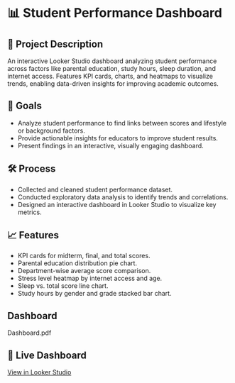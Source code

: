 # 📊 Student Performance Dashboard

## 📌 Project Description
An interactive Looker Studio dashboard analyzing student performance across factors like parental education, study hours, sleep duration, and internet access. Features KPI cards, charts, and heatmaps to visualize trends, enabling data-driven insights for improving academic outcomes.

## 🎯 Goals
- Analyze student performance to find links between scores and lifestyle or background factors.
- Provide actionable insights for educators to improve student results.
- Present findings in an interactive, visually engaging dashboard.

## 🛠 Process
- Collected and cleaned student performance dataset.
- Conducted exploratory data analysis to identify trends and correlations.
- Designed an interactive dashboard in Looker Studio to visualize key metrics.

## 📈 Features
- KPI cards for midterm, final, and total scores.
- Parental education distribution pie chart.
- Department-wise average score comparison.
- Stress level heatmap by internet access and age.
- Sleep vs. total score line chart.
- Study hours by gender and grade stacked bar chart.

## Dashboard
Dashboard.pdf
## 🔗 Live Dashboard
[View in Looker Studio](https://lookerstudio.google.com/reporting/cce80070-d946-4211-afba-47d54d753ef7)
